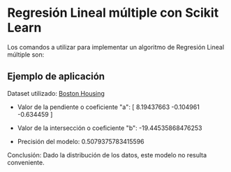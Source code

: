 # Regresión Lineal múltiple con Scikit Learn

Los comandos a utilizar para implementar un algoritmo de Regresión Lineal múltiple son:

## Ejemplo de aplicación

Dataset utilizado:  [Boston Housing ](https://scikit-learn.org/stable/modules/generated/sklearn.datasets.load_boston.html#sklearn.datasets.load_boston)


* Valor de la pendiente o coeficiente "a": [ 8.19437663 -0.104961   -0.634459  ]

* Valor de la intersección o coeficiente "b": -19.44535868476253

* Precisión del modelo: 0.5079375783415596


Conclusión: Dado la distribución de los datos, este modelo no resulta conveniente.
